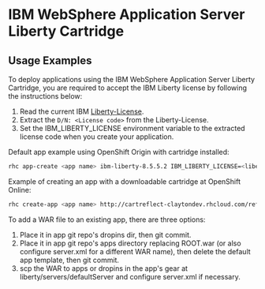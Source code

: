 # IBM WebSphere Application Server Liberty Cartridge

## Usage Examples

To deploy applications using the IBM WebSphere Application Server Liberty Cartridge, you are required to accept the IBM Liberty license by following the instructions below:

1. Read the current IBM [Liberty-License][].
2. Extract the `D/N: <License code>` from the Liberty-License.
3. Set the IBM_LIBERTY_LICENSE environment variable to the extracted license code when you create your application.  

Default app example using OpenShift Origin with cartridge installed:

```bash
rhc app-create <app name> ibm-liberty-8.5.5.2 IBM_LIBERTY_LICENSE=<liberty license code>
```

Example of creating an app with a downloadable cartridge at OpenShift Online:

```bash
rhc create-app <app name> http://cartreflect-claytondev.rhcloud.com/reflect?github=opiethehokie/openshift-liberty-cartridge postgresql-9.2 -e IBM_LIBERTY_LICENSE=<liberty license code> --from-code https://github.com/opiethehokie/openshift-acmeair.git
```  

To add a WAR file to an existing app, there are three options:

1. Place it in app git repo's dropins dir, then git commit.
2. Place it in app git repo's apps directory replacing ROOT.war (or also configure server.xml for a different WAR name), then delete the default app template, then git commit.
3. scp the WAR to apps or dropins in the app's gear at liberty/servers/defaultServer and configure server.xml if necessary.


[Liberty-License]: http://public.dhe.ibm.com/ibmdl/export/pub/software/websphere/wasdev/downloads/wlp/8.5.5.2/lafiles/runtime/en.html
